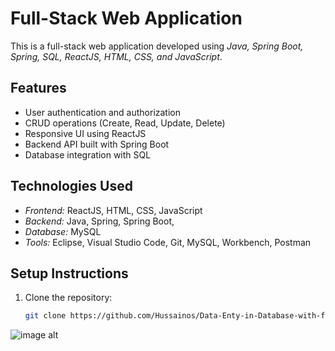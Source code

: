 # Full-Stack Web Application

This is a full-stack web application developed using *Java, Spring Boot, Spring, SQL, ReactJS, HTML, CSS, and JavaScript*.

## Features
- User authentication and authorization
- CRUD operations (Create, Read, Update, Delete)
- Responsive UI using ReactJS
- Backend API built with Spring Boot 
- Database integration with SQL

## Technologies Used
- *Frontend:* ReactJS, HTML, CSS, JavaScript  
- *Backend:* Java, Spring, Spring Boot, 
- *Database:* MySQL  
- *Tools:* Eclipse, Visual Studio Code, Git,  MySQL, Workbench, Postman 

## Setup Instructions
1. Clone the repository:  
   ```sh
   git clone https://github.com/Hussainos/Data-Enty-in-Database-with-full-stack.git

![image alt](https://github.com/Hussain0s/Data-Entry-in-Database-with-full-stack/blob/f9d62b864f732d0e086e24289d874e57cb71674c/Screenshot%202025-02-26%20134023.png)
